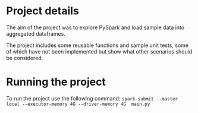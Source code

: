 # Project details

The aim of the project was to explore PySpark and load sample data into aggregated dataframes.

The project includes some reusable functions and sample unit tests, some of which have not been implemented but show
what other scenarios should be considered.

# Running the project

To run the project use the following
command: `spark-submit --master local --executor-memory 4G --driver-memory 4G  main.py`
